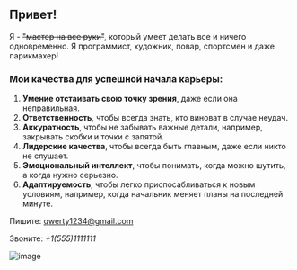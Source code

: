 ## Привет! 

Я - ~~"мастер на все руки"~~, который умеет делать все и ничего одновременно. Я программист, художник, повар, спортсмен и даже парикмахер!

### Мои качества для успешной начала карьеры:

1. **Умение отстаивать свою точку зрения**, даже если она неправильная.
2. **Ответственность**, чтобы всегда знать, кто виноват в случае неудач.
3. **Аккуратность**, чтобы не забывать важные детали, например, закрывать скобки и точки с запятой.
4. **Лидерские качества**, чтобы всегда быть главным, даже если никто не слушает.
5. **Эмоциональный интеллект**, чтобы понимать, когда можно шутить, а когда нужно серьезно.
6. **Адаптируемость**, чтобы легко приспосабливаться к новым условиям, например, когда начальник меняет планы на последней минуте.

Пишите: [qwerty1234@gmail.com](qwerty1234@gmail.com)

Звоните: _+1(555)1111111_

![image](https://github.com/Alexander-Bakshaev/git-3-homework/assets/126455910/a904639e-1c2c-4384-8050-70bd8edaf260)
